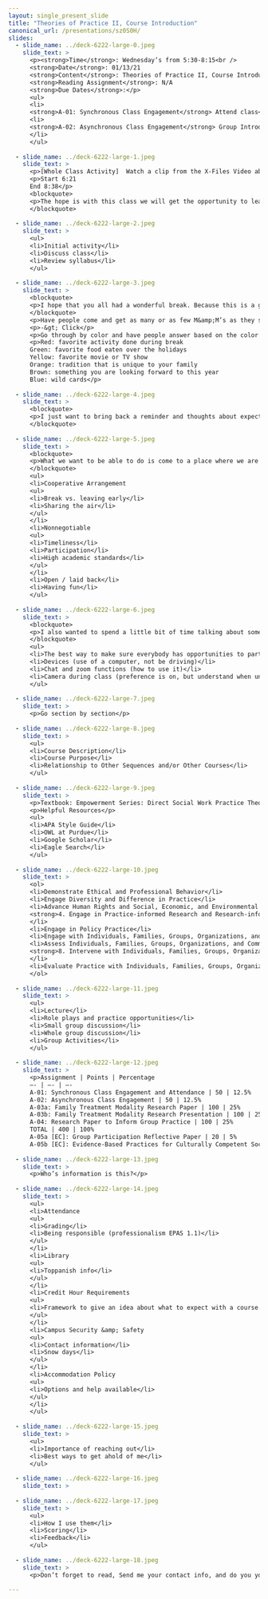 ```yaml
---
layout: single_present_slide
title: "Theories of Practice II, Course Introduction"
canonical_url: /presentations/sz0S0H/
slides:
  - slide_name: ../deck-6222-large-0.jpeg
    slide_text: >
      <p><strong>Time</strong>: Wednesday’s from 5:30-8:15<br />
      <strong>Date</strong>: 01/13/21
      <strong>Content</strong>: Theories of Practice II, Course Introduction; Course Syllabus
      <strong>Reading Assignment</strong>: N/A
      <strong>Due Dates</strong>:</p>
      <ul>
      <li>
      <strong>A-01: Synchronous Class Engagement</strong> Attend class</li>
      <li>
      <strong>A-02: Asynchronous Class Engagement</strong> Group Introduction due Sunday 01/17/21 at 11:55 PM <em>via Flipgrid</em>
      </li>
      </ul>
      
  - slide_name: ../deck-6222-large-1.jpeg
    slide_text: >
      <p>[Whole Class Activity]  Watch a clip from the X-Files Video about a group therapy session for persons in a wheelchair.</p>
      <p>Start 6:21
      End 8:38</p>
      <blockquote>
      <p>The hope is with this class we will get the opportunity to learn how to deal with difficult situations in facilitating groups.</p>
      </blockquote>
      
  - slide_name: ../deck-6222-large-2.jpeg
    slide_text: >
      <ul>
      <li>Initial activity</li>
      <li>Discuss class</li>
      <li>Review syllabus</li>
      </ul>
      
  - slide_name: ../deck-6222-large-3.jpeg
    slide_text: >
      <blockquote>
      <p>I hope that you all had a wonderful break. Because this is a groups class, I try to introduce you guys to a number of group activities that you can use for groups yourselves. This is one:</p>
      </blockquote>
      <p>Have people come and get as many or as few M&amp;M’s as they so desire. Tell them to wait to eat them.</p>
      <p>-&gt; Click</p>
      <p>Go through by color and have people answer based on the color of candy that they have. Questions as follows:</p>
      <p>Red: favorite activity done during break
      Green: favorite food eaten over the holidays
      Yellow: favorite movie or TV show
      Orange: tradition that is unique to your family
      Brown: something you are looking forward to this year
      Blue: wild cards</p>
      
  - slide_name: ../deck-6222-large-4.jpeg
    slide_text: >
      <blockquote>
      <p>I just want to bring back a reminder and thoughts about expectations.</p>
      </blockquote>
      
  - slide_name: ../deck-6222-large-5.jpeg
    slide_text: >
      <blockquote>
      <p>What we want to be able to do is come to a place where we are able to meet in the middle with out expectations… and that you’re happy and so am I.</p>
      </blockquote>
      <ul>
      <li>Cooperative Arrangement
      <ul>
      <li>Break vs. leaving early</li>
      <li>Sharing the air</li>
      </ul>
      </li>
      <li>Nonnegotiable
      <ul>
      <li>Timeliness</li>
      <li>Participation</li>
      <li>High academic standards</li>
      </ul>
      </li>
      <li>Open / laid back</li>
      <li>Having fun</li>
      </ul>
      
  - slide_name: ../deck-6222-large-6.jpeg
    slide_text: >
      <blockquote>
      <p>I also wanted to spend a little bit of time talking about some of our online classroom norms.</p>
      </blockquote>
      <ul>
      <li>The best way to make sure everybody has opportunities to participate (draw out what they think are some good ideas of how I can facilitate this class and the need for grace)</li>
      <li>Devices (use of a computer, not be driving)</li>
      <li>Chat and zoom functions (how to use it)</li>
      <li>Camera during class (preference is on, but understand when unable to… also discuss Zoom backgrounds)</li>
      </ul>
      
  - slide_name: ../deck-6222-large-7.jpeg
    slide_text: >
      <p>Go section by section</p>
      
  - slide_name: ../deck-6222-large-8.jpeg
    slide_text: >
      <ul>
      <li>Course Description</li>
      <li>Course Purpose</li>
      <li>Relationship to Other Sequences and/or Other Courses</li>
      </ul>
      
  - slide_name: ../deck-6222-large-9.jpeg
    slide_text: >
      <p>Textbook: Empowerment Series: Direct Social Work Practice Theory and Skills</p>
      <p>Helpful Resources</p>
      <ul>
      <li>APA Style Guide</li>
      <li>OWL at Purdue</li>
      <li>Google Scholar</li>
      <li>Eagle Search</li>
      </ul>
      
  - slide_name: ../deck-6222-large-10.jpeg
    slide_text: >
      <ol>
      <li>Demonstrate Ethical and Professional Behavior</li>
      <li>Engage Diversity and Difference in Practice</li>
      <li>Advance Human Rights and Social, Economic, and Environmental Justice
      <strong>4. Engage in Practice-informed Research and Research-informed Practice</strong>
      </li>
      <li>Engage in Policy Practice</li>
      <li>Engage with Individuals, Families, Groups, Organizations, and Communities</li>
      <li>Assess Individuals, Families, Groups, Organizations, and Communities
      <strong>8. Intervene with Individuals, Families, Groups, Organizations, and Communities</strong>
      </li>
      <li>Evaluate Practice with Individuals, Families, Groups, Organizations, and Communities</li>
      </ol>
      
  - slide_name: ../deck-6222-large-11.jpeg
    slide_text: >
      <ul>
      <li>Lecture</li>
      <li>Role plays and practice opportunities</li>
      <li>Small group discussion</li>
      <li>Whole group discussion</li>
      <li>Group Activities</li>
      </ul>
      
  - slide_name: ../deck-6222-large-12.jpeg
    slide_text: >
      <p>Assignment | Points | Percentage
      —- | —- | —-
      A-01: Synchronous Class Engagement and Attendance | 50 | 12.5%
      A-02: Asynchronous Class Engagement | 50 | 12.5%
      A-03a: Family Treatment Modality Research Paper | 100 | 25%
      A-03b: Family Treatment Modality Research Presentation | 100 | 25%
      A-04: Research Paper to Inform Group Practice | 100 | 25%
      TOTAL | 400 | 100%
      A-05a [EC]: Group Participation Reflective Paper | 20 | 5%
      A-05b [EC]: Evidence-Based Practices for Culturally Competent Social Work | 40 | 10%</p>
      
  - slide_name: ../deck-6222-large-13.jpeg
    slide_text: >
      <p>Who’s information is this?</p>
      
  - slide_name: ../deck-6222-large-14.jpeg
    slide_text: >
      <ul>
      <li>Attendance
      <ul>
      <li>Grading</li>
      <li>Being responsible (professionalism EPAS 1.1)</li>
      </ul>
      </li>
      <li>Library
      <ul>
      <li>Toppanish info</li>
      </ul>
      </li>
      <li>Credit Hour Requirements
      <ul>
      <li>Framework to give an idea about what to expect with a course.</li>
      </ul>
      </li>
      <li>Campus Security &amp; Safety
      <ul>
      <li>Contact information</li>
      <li>Snow days</li>
      </ul>
      </li>
      <li>Accommodation Policy
      <ul>
      <li>Options and help available</li>
      </ul>
      </li>
      </ul>
      
  - slide_name: ../deck-6222-large-15.jpeg
    slide_text: >
      <ul>
      <li>Importance of reaching out</li>
      <li>Best ways to get ahold of me</li>
      </ul>
      
  - slide_name: ../deck-6222-large-16.jpeg
    slide_text: >
      
  - slide_name: ../deck-6222-large-17.jpeg
    slide_text: >
      <ul>
      <li>How I use them</li>
      <li>Scoring</li>
      <li>Feedback</li>
      </ul>
      
  - slide_name: ../deck-6222-large-18.jpeg
    slide_text: >
      <p>Don’t forget to read, Send me your contact info, and do you your flipgrid video</p>
      
---
```

